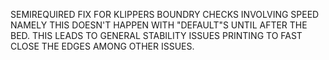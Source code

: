 SEMIREQUIRED FIX FOR KLIPPERS BOUNDRY CHECKS INVOLVING SPEED NAMELY THIS DOESN'T HAPPEN WITH "DEFAULT"S UNTIL AFTER THE BED. THIS LEADS TO GENERAL STABILITY ISSUES PRINTING TO FAST CLOSE THE EDGES AMONG OTHER ISSUES.
